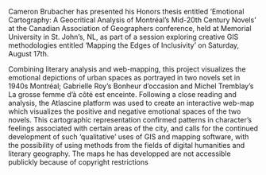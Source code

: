 Cameron Brubacher has presented his Honors thesis entitled ‘Emotional Cartography: A Geocritical Analysis of Montréal’s Mid-20th Century Novels’ at the Canadian Association of Geographers conference, held at Memorial University in St. John’s, NL, as part of a session exploring creative GIS methodologies entitled ‘Mapping the Edges of Inclusivity’ on Saturday, August 17th.

Combining literary analysis and web-mapping, this project visualizes the emotional depictions of urban spaces as portrayed in two novels set in 1940s Montréal; Gabrielle Roy’s Bonheur d’occasion and Michel Tremblay’s La grosse femme d’à côté est enceinte. Following a close reading and analysis, the Atlascine platform was used to create an interactive web-map which visualizes the positive and negative emotional spaces of the two novels. This cartographic representation confirmed patterns in character’s feelings associated with certain areas of the city, and calls for the continued development of such ‘qualitative’ uses of GIS and mapping software, with the possibility of using methods from the fields of digital humanities and literary geography. The maps he has developped are not accessible publickly because of copyright restrictions
